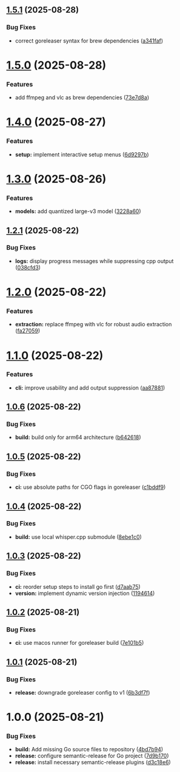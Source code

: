 ## [1.5.1](https://github.com/kennyparsons/go-transcribe/compare/v1.5.0...v1.5.1) (2025-08-28)


### Bug Fixes

* correct goreleaser syntax for brew dependencies ([a341faf](https://github.com/kennyparsons/go-transcribe/commit/a341fafb61045800a1b95a39d41eacfcf924d9a9))

# [1.5.0](https://github.com/kennyparsons/go-transcribe/compare/v1.4.0...v1.5.0) (2025-08-28)


### Features

* add ffmpeg and vlc as brew dependencies ([73e7d8a](https://github.com/kennyparsons/go-transcribe/commit/73e7d8a998b478b0cf5e300581d97fd627975fc8))

# [1.4.0](https://github.com/kennyparsons/go-transcribe/compare/v1.3.0...v1.4.0) (2025-08-27)


### Features

* **setup:** implement interactive setup menus ([6d9297b](https://github.com/kennyparsons/go-transcribe/commit/6d9297b370885144467ca6fce2d6f765c6bc6de3))

# [1.3.0](https://github.com/kennyparsons/go-transcribe/compare/v1.2.1...v1.3.0) (2025-08-26)


### Features

* **models:** add quantized large-v3 model ([3228a60](https://github.com/kennyparsons/go-transcribe/commit/3228a605c5de0a537d7de0a1094583b062d4c26a))

## [1.2.1](https://github.com/kennyparsons/go-transcribe/compare/v1.2.0...v1.2.1) (2025-08-22)


### Bug Fixes

* **logs:** display progress messages while suppressing cpp output ([038cfd3](https://github.com/kennyparsons/go-transcribe/commit/038cfd3cd42abff0e394d0811fd79310b28a9f3c))

# [1.2.0](https://github.com/kennyparsons/go-transcribe/compare/v1.1.0...v1.2.0) (2025-08-22)


### Features

* **extraction:** replace ffmpeg with vlc for robust audio extraction ([fa27059](https://github.com/kennyparsons/go-transcribe/commit/fa270591dd8d6dc63e59b9559d451bd76fa4ae84))

# [1.1.0](https://github.com/kennyparsons/go-transcribe/compare/v1.0.6...v1.1.0) (2025-08-22)


### Features

* **cli:** improve usability and add output suppression ([aa87881](https://github.com/kennyparsons/go-transcribe/commit/aa878819ddb5466a2f531983dfcc1f9afa4fe271))

## [1.0.6](https://github.com/kennyparsons/go-transcribe/compare/v1.0.5...v1.0.6) (2025-08-22)


### Bug Fixes

* **build:** build only for arm64 architecture ([b642618](https://github.com/kennyparsons/go-transcribe/commit/b64261816a85810e6f30659e590ed122b8cc30d1))

## [1.0.5](https://github.com/kennyparsons/go-transcribe/compare/v1.0.4...v1.0.5) (2025-08-22)


### Bug Fixes

* **ci:** use absolute paths for CGO flags in goreleaser ([c1bddf9](https://github.com/kennyparsons/go-transcribe/commit/c1bddf9ecac262351a1ddfe77fbe3fd4535c54ff))

## [1.0.4](https://github.com/kennyparsons/go-transcribe/compare/v1.0.3...v1.0.4) (2025-08-22)


### Bug Fixes

* **build:** use local whisper.cpp submodule ([8ebe1c0](https://github.com/kennyparsons/go-transcribe/commit/8ebe1c09095e01334577a50f30ae930894e0d3d5))

## [1.0.3](https://github.com/kennyparsons/go-transcribe/compare/v1.0.2...v1.0.3) (2025-08-22)


### Bug Fixes

* **ci:** reorder setup steps to install go first ([d7aab75](https://github.com/kennyparsons/go-transcribe/commit/d7aab757c57b0e1f7cb571716719005406f0e1d6))
* **version:** implement dynamic version injection ([1194614](https://github.com/kennyparsons/go-transcribe/commit/1194614db7ae1329a4c5c82ee771718e8969f717))

## [1.0.2](https://github.com/kennyparsons/go-transcribe/compare/v1.0.1...v1.0.2) (2025-08-21)


### Bug Fixes

* **ci:** use macos runner for goreleaser build ([7e101b5](https://github.com/kennyparsons/go-transcribe/commit/7e101b5a7d60ff38f4403a6c2dbda13dd54a0a6d))

## [1.0.1](https://github.com/kennyparsons/go-transcribe/compare/v1.0.0...v1.0.1) (2025-08-21)


### Bug Fixes

* **release:** downgrade goreleaser config to v1 ([6b3df7f](https://github.com/kennyparsons/go-transcribe/commit/6b3df7f6c13fd96d4e6ec715baa606cd9b4158e1))

# 1.0.0 (2025-08-21)


### Bug Fixes

* **build:** Add missing Go source files to repository ([4bd7b94](https://github.com/kennyparsons/go-transcribe/commit/4bd7b94a255cf4b6997964c7e5d23b03154dbc04))
* **release:** configure semantic-release for Go project ([7d9b170](https://github.com/kennyparsons/go-transcribe/commit/7d9b170724e853caa09a003e7a39fa5dda5b2e8c))
* **release:** install necessary semantic-release plugins ([d3c18e6](https://github.com/kennyparsons/go-transcribe/commit/d3c18e6b9c79cb2a807524efbb065a1c2d9c6ead))
